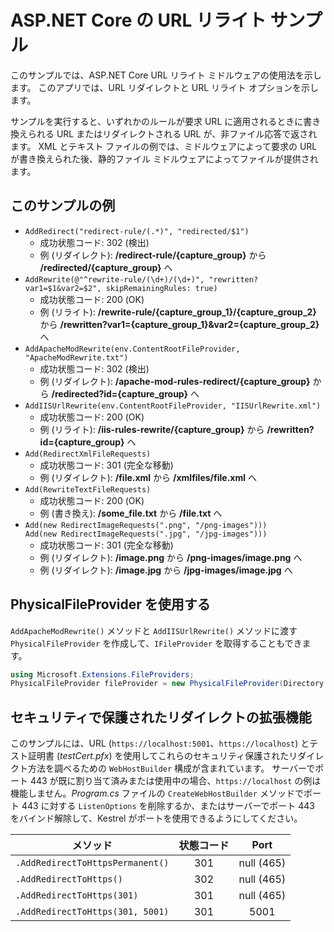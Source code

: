 # <a name="aspnet-core-url-rewriting-sample"></a>ASP.NET Core の URL リライト サンプル

このサンプルでは、ASP.NET Core URL リライト ミドルウェアの使用法を示します。 このアプリでは、URL リダイレクトと URL リライト オプションを示します。

サンプルを実行すると、いずれかのルールが要求 URL に適用されるときに書き換えられる URL またはリダイレクトされる URL が、非ファイル応答で返されます。 XML とテキスト ファイルの例では、ミドルウェアによって要求の URL が書き換えられた後、静的ファイル ミドルウェアによってファイルが提供されます。

## <a name="examples-in-this-sample"></a>このサンプルの例

* `AddRedirect("redirect-rule/(.*)", "redirected/$1")`
  - 成功状態コード: 302 (検出)
  - 例 (リダイレクト): **/redirect-rule/{capture_group}** から **/redirected/{capture_group}** へ
* `AddRewrite(@"^rewrite-rule/(\d+)/(\d+)", "rewritten?var1=$1&var2=$2", skipRemainingRules: true)`
  - 成功状態コード: 200 (OK)
  - 例 (リライト): **/rewrite-rule/{capture_group_1}/{capture_group_2}** から **/rewritten?var1={capture_group_1}&var2={capture_group_2}** へ
* `AddApacheModRewrite(env.ContentRootFileProvider, "ApacheModRewrite.txt")`
  - 成功状態コード: 302 (検出)
  - 例 (リダイレクト): **/apache-mod-rules-redirect/{capture_group}** から **/redirected?id={capture_group}** へ
* `AddIISUrlRewrite(env.ContentRootFileProvider, "IISUrlRewrite.xml")`
  - 成功状態コード: 200 (OK)
  - 例 (リライト): **/iis-rules-rewrite/{capture_group}** から **/rewritten?id={capture_group}** へ
* `Add(RedirectXmlFileRequests)`
  - 成功状態コード: 301 (完全な移動)
  - 例 (リダイレクト): **/file.xml** から **/xmlfiles/file.xml** へ
* `Add(RewriteTextFileRequests)`
  - 成功状態コード: 200 (OK)
  - 例 (書き換え): **/some_file.txt** から **/file.txt** へ
* `Add(new RedirectImageRequests(".png", "/png-images")))`<br>`Add(new RedirectImageRequests(".jpg", "/jpg-images")))`
  - 成功状態コード: 301 (完全な移動)
  - 例 (リダイレクト): **/image.png** から **/png-images/image.png** へ
  - 例 (リダイレクト): **/image.jpg** から **/jpg-images/image.jpg** へ

## <a name="use-a-physicalfileprovider"></a>PhysicalFileProvider を使用する

`AddApacheModRewrite()` メソッドと `AddIISUrlRewrite()` メソッドに渡す `PhysicalFileProvider` を作成して、`IFileProvider` を取得することもできます。

```csharp
using Microsoft.Extensions.FileProviders;
PhysicalFileProvider fileProvider = new PhysicalFileProvider(Directory.GetCurrentDirectory());
```

## <a name="secure-redirection-extensions"></a>セキュリティで保護されたリダイレクトの拡張機能

このサンプルには、URL (`https://localhost:5001`、`https://localhost`) とテスト証明書 (*testCert.pfx*) を使用してこれらのセキュリティ保護されたリダイレクト方法を調べるための `WebHostBuilder` 構成が含まれています。 サーバーでポート 443 が既に割り当て済みまたは使用中の場合、`https://localhost` の例は機能しません。*Program.cs* ファイルの `CreateWebHostBuilder` メソッドでポート 443 に対する `ListenOptions` を削除するか、またはサーバーでポート 443 をバインド解除して、Kestrel がポートを使用できるようにしてください。

| メソッド                           | 状態コード |    Port    |
| -------------------------------- | :---------: | :--------: |
| `.AddRedirectToHttpsPermanent()` |     301     | null (465) |
| `.AddRedirectToHttps()`          |     302     | null (465) |
| `.AddRedirectToHttps(301)`       |     301     | null (465) |
| `.AddRedirectToHttps(301, 5001)` |     301     |    5001    |
